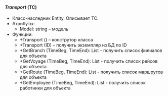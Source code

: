 #### *Transport* (ТС)
+ Класс-наследник Entity. Описывает ТС.
+ Атрибуты:
	* Model: string – модель
+ Функции:
	* +Transport () – конструтор класса
	* +Transport (ID) – получить экземпляр из БД по ID
	* +GetBranch (TimeBeg, TimeEnd): List <Branch> -  получить список филиалов для объекта
	* +GetVoyage (TimeBeg, TimeEnd): List <Voyage> -  получить список рейсов для объекта
	* +GetRoute (TimeBeg, TimeEnd): List <Route> -  получить список маршрутов для объекта
	* +GetEmployee (TimeBeg, TimeEnd): List <Employee> -  получить список работники для объекта
